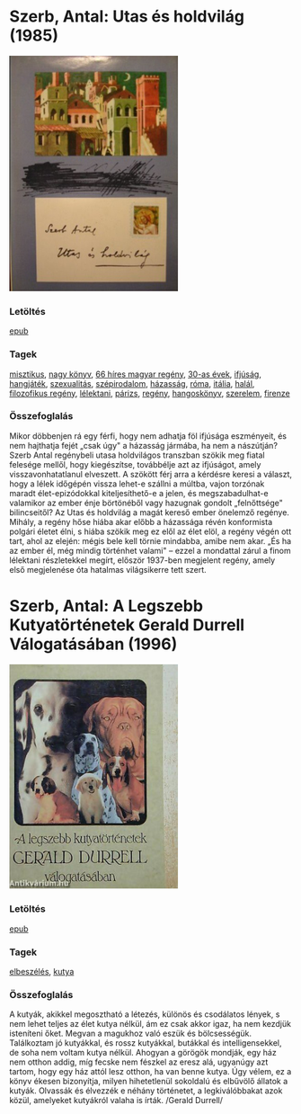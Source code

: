 # <a name="id_387">Szerb, Antal: Utas és holdvilág (1985)</a>
<img src="https://github.com/BercziSandor/calibre_lib/raw/main/libs/main/Szerb%2C%20Antal/Utas%20es%20holdvilag%20%28387%29/cover.jpg" alt="cover" width="300"/>

### Letöltés
[epub](https://github.com/BercziSandor/calibre_lib/raw/main/libs/main/Szerb%2C%20Antal/Utas%20es%20holdvilag%20%28387%29/Utas%20es%20holdvilag%20-%20Szerb%2C%20Antal.epub)

### Tagek
[misztikus](https://github.com/berczisandor/calibre_lib/libs/main/_tags/misztikus.md), [nagy könyv](https://github.com/berczisandor/calibre_lib/libs/main/_tags/nagy%20k%c3%b6nyv.md), [66 híres magyar regény](https://github.com/berczisandor/calibre_lib/libs/main/_tags/66%20h%c3%adres%20magyar%20reg%c3%a9ny.md), [30-as évek](https://github.com/berczisandor/calibre_lib/libs/main/_tags/30-as%20%c3%a9vek.md), [ifjúság](https://github.com/berczisandor/calibre_lib/libs/main/_tags/ifj%c3%bas%c3%a1g.md), [hangjáték](https://github.com/berczisandor/calibre_lib/libs/main/_tags/hangj%c3%a1t%c3%a9k.md), [szexualitás](https://github.com/berczisandor/calibre_lib/libs/main/_tags/szexualit%c3%a1s.md), [szépirodalom](https://github.com/berczisandor/calibre_lib/libs/main/_tags/sz%c3%a9pirodalom.md), [házasság](https://github.com/berczisandor/calibre_lib/libs/main/_tags/h%c3%a1zass%c3%a1g.md), [róma](https://github.com/berczisandor/calibre_lib/libs/main/_tags/r%c3%b3ma.md), [itália](https://github.com/berczisandor/calibre_lib/libs/main/_tags/it%c3%a1lia.md), [halál](https://github.com/berczisandor/calibre_lib/libs/main/_tags/hal%c3%a1l.md), [filozofikus regény](https://github.com/berczisandor/calibre_lib/libs/main/_tags/filozofikus%20reg%c3%a9ny.md), [lélektani](https://github.com/berczisandor/calibre_lib/libs/main/_tags/l%c3%a9lektani.md), [párizs](https://github.com/berczisandor/calibre_lib/libs/main/_tags/p%c3%a1rizs.md), [regény](https://github.com/berczisandor/calibre_lib/libs/main/_tags/reg%c3%a9ny.md), [hangoskönyv](https://github.com/berczisandor/calibre_lib/libs/main/_tags/hangosk%c3%b6nyv.md), [szerelem](https://github.com/berczisandor/calibre_lib/libs/main/_tags/szerelem.md), [firenze](https://github.com/berczisandor/calibre_lib/libs/main/_tags/firenze.md)

### Összefoglalás
<p class="description">Mikor döbbenjen rá egy férfi, hogy nem adhatja föl ifjúsága eszményeit, és nem hajthatja fejét „csak úgy" a házasság jármába, ha nem a nászútján? Szerb Antal regénybeli utasa holdvilágos transzban szökik meg fiatal felesége mellől, hogy kiegészítse, továbbélje azt az ifjúságot, amely visszavonhatatlanul elveszett. A szökött férj arra a kérdésre keresi a választ, hogy a lélek időgépén vissza lehet-e szállni a múltba, vajon torzónak maradt élet-epizódokkal kiteljesíthető-e a jelen, és megszabadulhat-e valamikor az ember énje börtönéből vagy hazugnak gondolt „felnőttsége" bilincseitől? Az Utas és holdvilág a magát kereső ember önelemző regénye. Mihály, a regény hőse hiába akar előbb a házassága révén konformista polgári életet élni, s hiába szökik meg ez elől az élet elöl, a regény végén ott tart, ahol az elején: mégis bele kell törnie mindabba, amibe nem akar. „És ha az ember él, még mindig történhet valami" – ezzel a mondattal zárul a finom lélektani részletekkel megírt, először 1937-ben megjelent regény, amely első megjelenése óta hatalmas világsikerre tett szert.</p>


# <a name="id_272">Szerb, Antal: A Legszebb Kutyatörténetek Gerald Durrell Válogatásában (1996)</a>
<img src="https://github.com/BercziSandor/calibre_lib/raw/main/libs/main/Szerb%2C%20Antal/A%20Legszebb%20Kutyatortenetek%20Gerald%20Durrell%20Valogatasaban%20%28272%29/cover.jpg" alt="cover" width="300"/>

### Letöltés
[epub](https://github.com/BercziSandor/calibre_lib/raw/main/libs/main/Szerb%2C%20Antal/A%20Legszebb%20Kutyatortenetek%20Gerald%20Durrell%20Valogatasaban%20%28272%29/A%20Legszebb%20Kutyatortenetek%20Gera%20-%20Szerb%2C%20Antal.epub)

### Tagek
[elbeszélés](https://github.com/berczisandor/calibre_lib/libs/main/_tags/elbesz%c3%a9l%c3%a9s.md), [kutya](https://github.com/berczisandor/calibre_lib/libs/main/_tags/kutya.md)

### Összefoglalás
<p class="description">A kutyák, akikkel megosztható a létezés, különös és csodálatos lények, s nem lehet teljes az élet kutya nélkül, ám ez csak akkor igaz, ha nem kezdjük isteníteni őket. Megvan a magukhoz való eszük és bölcsességük. Találkoztam jó kutyákkal, és rossz kutyákkal, butákkal és intelligensekkel, de soha nem voltam kutya nélkül. Ahogyan a görögök mondják, egy ház nem otthon addig, míg fecske nem fészkel az eresz alá, ugyanúgy azt tartom, hogy egy ház attól lesz otthon, ha van benne kutya. Úgy vélem, ez a könyv ékesen bizonyítja, milyen hihetetlenül sokoldalú és elbűvölő állatok a kutyák. Olvassák és élvezzék e néhány történetet, a legkiválóbbakat azok közül, amelyeket kutyákról valaha is írták. /Gerald Durrell/</p>


